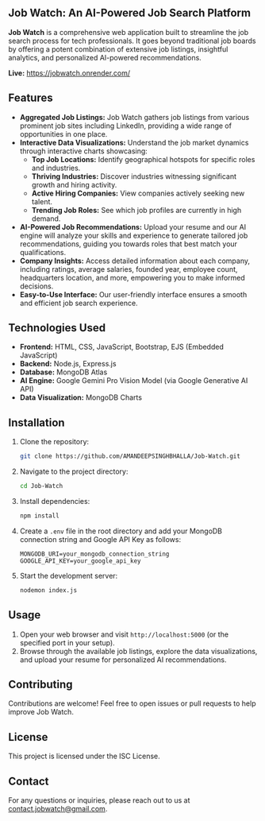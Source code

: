 ## Job Watch: An AI-Powered Job Search Platform

**Job Watch** is a comprehensive web application built to streamline the job search process for tech professionals. It goes beyond traditional job boards by offering a potent combination of extensive job listings, insightful analytics, and personalized AI-powered recommendations.

**Live:** https://jobwatch.onrender.com/

## Features

* **Aggregated Job Listings:** Job Watch gathers job listings from various prominent job sites including LinkedIn, providing a wide range of opportunities in one place.
* **Interactive Data Visualizations:** Understand the job market dynamics through interactive charts showcasing:
    * **Top Job Locations:** Identify geographical hotspots for specific roles and industries.
    * **Thriving Industries:** Discover industries witnessing significant growth and hiring activity.
    * **Active Hiring Companies:** View companies actively seeking new talent.
    * **Trending Job Roles:** See which job profiles are currently in high demand.
* **AI-Powered Job Recommendations:** Upload your resume and our AI engine will analyze your skills and experience to generate tailored job recommendations, guiding you towards roles that best match your qualifications.
* **Company Insights:** Access detailed information about each company, including ratings, average salaries, founded year, employee count, headquarters location, and more, empowering you to make informed decisions.
* **Easy-to-Use Interface:** Our user-friendly interface ensures a smooth and efficient job search experience.

## Technologies Used

* **Frontend:** HTML, CSS, JavaScript, Bootstrap, EJS (Embedded JavaScript)
* **Backend:** Node.js, Express.js
* **Database:** MongoDB Atlas
* **AI Engine:** Google Gemini Pro Vision Model (via Google Generative AI API)
* **Data Visualization:** MongoDB Charts

## Installation

1. Clone the repository: 
   ```bash
   git clone https://github.com/AMANDEEPSINGHBHALLA/Job-Watch.git 
   ```
2. Navigate to the project directory: 
   ```bash
   cd Job-Watch
   ```
3. Install dependencies: 
   ```bash
   npm install
   ```
4. Create a `.env` file in the root directory and add your MongoDB connection string and Google API Key as follows:

   ```
   MONGODB_URI=your_mongodb_connection_string
   GOOGLE_API_KEY=your_google_api_key
   ```

5. Start the development server: 
   ```bash
   nodemon index.js 
   ```

## Usage

1. Open your web browser and visit `http://localhost:5000` (or the specified port in your setup).
2. Browse through the available job listings, explore the data visualizations, and upload your resume for personalized AI recommendations.

## Contributing

Contributions are welcome! Feel free to open issues or pull requests to help improve Job Watch.

## License

This project is licensed under the ISC License.

## Contact

For any questions or inquiries, please reach out to us at contact.jobwatch@gmail.com. 
